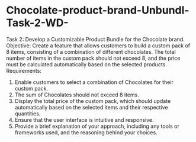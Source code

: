 # Chocolate-product-brand-Unbundl-Task-2-WD-

Task 2: Develop a Customizable Product Bundle for the Chocolate brand. Objective:
Create a feature that allows customers to build a custom pack of 8 items, consisting of
a combination of different chocolates. The total number of items in the custom pack
should not exceed 8, and the price must be calculated automatically based on the
selected products.
Requirements:
1. Enable customers to select a combination of Chocolates for their custom pack.
2. The sum of Chocolates should not exceed 8 items.
3. Display the total price of the custom pack, which should update automatically based
on the selected items and their respective quantities.
4. Ensure that the user interface is intuitive and responsive.
5. Provide a brief explanation of your approach, including any tools or frameworks
used, and the reasoning behind your choices.
